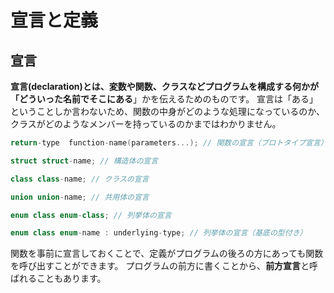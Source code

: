 # 宣言と定義

## 宣言
**宣言(declaration)**とは、変数や関数、クラスなどプログラムを構成する何かが「どういった名前でそこに**ある**」かを伝えるためのものです。
宣言は「ある」ということしか言わないため、関数の中身がどのような処理になっているのか、クラスがどのようなメンバーを持っているのかまではわかりません。
```C++
return-type  function-name(parameters...); // 関数の宣言（プロトタイプ宣言）

struct struct-name; // 構造体の宣言

class class-name; // クラスの宣言

union union-name; // 共用体の宣言

enum class enum-class; // 列挙体の宣言

enum class enum-name : underlying-type; // 列挙体の宣言（基底の型付き）
```
関数を事前に宣言しておくことで、定義がプログラムの後ろの方にあっても関数を呼び出すことができます。
プログラムの前方に書くことから、**前方宣言**と呼ばれることもあります。
